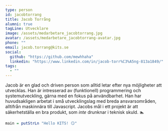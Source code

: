 ```yaml
---
type: person
id: jacobtorrang
title: Jacob Torrång
alumni: true
tagLine: Utvecklare
image: /assets/medarbetare_jacobtorrang.jpg
avatar: /assets/medarbetare_jacobtorrang-avatar.jpg
phone: ""
email: jacob.torrang@kits.se
social:
  github: "https://github.com/mewhhaha"
  linkedin: "https://www.linkedin.com/in/jacob-torr%C3%A5ng-813a1849/"
tags:
  - ""
---
```


Jacob är en glad och driven person som alltid letar efter nya möjligheter att utvecklas. Han är intresserad av (funktionell) programmering och systemutveckling, gärna med en fokus på användbarhet. Han har huvudsakligen arbetat i små utvecklingslag med breda ansvarsområden, alltifrån maskinnära till Javascript. Jacobs mål i ett projekt är att säkerhetställa en bra produkt, som _inte_ drunknar i teknisk skuld. 🏊

```haskell
main = putStrLn "Hello KITS! 😏"
```
